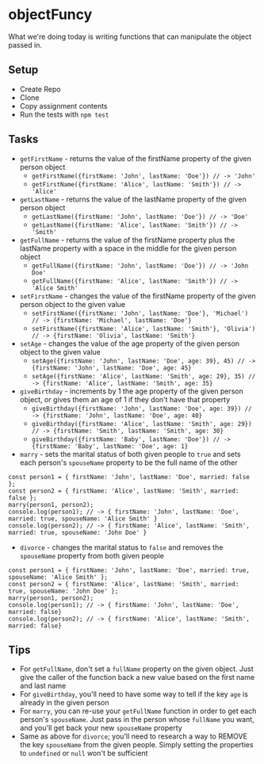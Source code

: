 # objectFuncy
What we're doing today is writing functions that can manipulate the object passed in.
## Setup
* Create Repo
* Clone
* Copy assignment contents
* Run the tests with `npm test`
## Tasks
* `getFirstName` - returns the value of the firstName property of the given person object
  * `getFirstName({firstName: 'John', lastName: 'Doe'}) // -> 'John'`
  * `getFirstName({firstName: 'Alice', lastName: 'Smith'}) // -> 'Alice'`
* `getLastName` - returns the value of the lastName property of the given person object
  * `getLastName({firstName: 'John', lastName: 'Doe'}) // -> 'Doe'`
  * `getLastName({firstName: 'Alice', lastName: 'Smith'}) // -> 'Smith'`
* `getFullName` - returns the value of the firstName property plus the lastName property with a space in the middle for the given person object
  * `getFullName({firstName: 'John', lastName: 'Doe'}) // -> 'John Doe'`
  * `getFullName({firstName: 'Alice', lastName: 'Smith'}) // -> 'Alice Smith'`
* `setFirstName` - changes the value of the firstName property of the given person object to the given value
  * `setFirstName({firstName: 'John', lastName: 'Doe'}, 'Michael') // -> {firstName: 'Michael', lastName: 'Doe'}`
  * `setFirstName({firstName: 'Alice', lastName: 'Smith'}, 'Olivia') // -> {firstName: 'Olivia', lastName: 'Smith'}`
* `setAge` - changes the value of the age property of the given person object to the given value
  * `setAge({firstName: 'John', lastName: 'Doe', age: 39}, 45) // -> {firstName: 'John', lastName: 'Doe', age: 45}`
  * `setAge({firstName: 'Alice', lastName: 'Smith', age: 29}, 35) // -> {firstName: 'Alice', lastName: 'Smith', age: 35}`
* `giveBirthday` - increments by 1 the age property of the given person object, or gives them an age of 1 if they don't have that property
  * `giveBirthday({firstName: 'John', lastName: 'Doe', age: 39}) // -> {firstName: 'John', lastName: 'Doe', age: 40}`
  * `giveBirthday({firstName: 'Alice', lastName: 'Smith', age: 29}) // -> {firstName: 'Smith', lastName: 'Smith', age: 30}`
  * `giveBirthday({firstName: 'Baby', lastName: 'Doe'}) // -> {firstName: 'Baby', lastName: 'Doe', age: 1}`
* `marry` - sets the marital status of both given people to `true` and sets each person's `spouseName` property to be the full name of the other
```
const person1 = { firstName: 'John', lastName: 'Doe', married: false };
const person2 = { firstName: 'Alice', lastName: 'Smith', married: false };
marry(person1, person2);
console.log(person1); // -> { firstName: 'John', lastName: 'Doe', married: true, spouseName: 'Alice Smith' }
console.log(person2); // -> { firstName: 'Alice', lastName: 'Smith', married: true, spouseName: 'John Doe' }
```
* `divorce` - changes the marital status to `false` and removes the `spouseName` property from both given people
```
const person1 = { firstName: 'John', lastName: 'Doe', married: true, spouseName: 'Alice Smith' };
const person2 = { firstName: 'Alice', lastName: 'Smith', married: true, spouseName: 'John Doe' };
marry(person1, person2);
console.log(person1); // -> { firstName: 'John', lastName: 'Doe', married: false}
console.log(person2); // -> { firstName: 'Alice', lastName: 'Smith', married: false}
```
## Tips
* For `getFullName`, don't set a `fullName` property on the given object. Just give the caller of the function back a new value based on the first name and last name
* For `giveBirthday`, you'll need to have some way to tell if the key `age` is already in the given person
* For `marry`, you can re-use your `getFullName` function in order to get each person's `spouseName`. Just pass in the person whose `fullName` you want, and you'll get back your new `spouseName` property
* Same as above for `divorce`; you'll need to research a way to REMOVE the key `spouseName` from the given people. Simply setting the properties to `undefined` or `null` won't be sufficient









